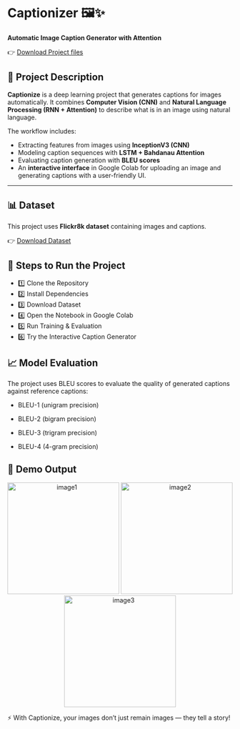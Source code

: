 # Captionizer 🖼️✨  
**Automatic Image Caption Generator with Attention**

👉 [Download Project files](https://drive.google.com/drive/folders/1fZSiGbpB1SXEmW6Pkd6ueNmYPeFjeiLh?usp=sharing) 

## 📌 Project Description  
**Captionize** is a deep learning project that generates captions for images automatically. It combines **Computer Vision (CNN)** and **Natural Language Processing (RNN + Attention)** to describe what is in an image using natural language.

The workflow includes:  
- Extracting features from images using **InceptionV3 (CNN)**  
- Modeling caption sequences with **LSTM + Bahdanau Attention**  
- Evaluating caption generation with **BLEU scores**  
- An **interactive interface** in Google Colab for uploading an image and generating captions with a user-friendly UI.  
---



## 📊 Dataset  
This project uses **Flickr8k dataset** containing images and captions.  

👉 [Download Dataset](https://www.kaggle.com/datasets/adityajn105/flickr8k)  


## 🚀 Steps to Run the Project  

- 1️⃣ Clone the Repository 
- 2️⃣ Install Dependencies
- 3️⃣ Download Dataset
- 4️⃣ Open the Notebook in Google Colab
- 5️⃣ Run Training & Evaluation
- 6️⃣ Try the Interactive Caption Generator


## 📈 Model Evaluation

The project uses BLEU scores to evaluate the quality of generated captions against reference captions:

- BLEU-1 (unigram precision)

- BLEU-2 (bigram precision)

- BLEU-3 (trigram precision)

- BLEU-4 (4-gram precision)

## 📸 Demo Output
<p align="center">
  <img src="https://github.com/user-attachments/assets/ca1afc50-83b1-442c-a197-c527028d6132" alt="image1" width="250" height="250" />
  <img src="https://github.com/user-attachments/assets/0ee3a74d-39a4-4c32-a7d7-4c1d3055f5ab" alt="image2" width="250" height="250" />
  <img src="https://github.com/user-attachments/assets/1878126d-bd2d-4ef1-83b6-6ddc2fbfb54e" alt="image3" width="250" height="250" />
</p>


⚡ With Captionize, your images don’t just remain images — they tell a story!


